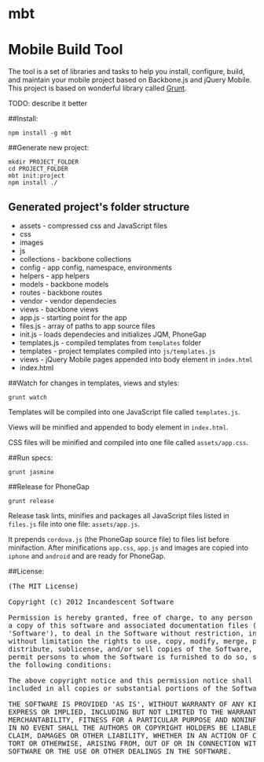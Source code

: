 mbt
===

# Mobile Build Tool

The tool is a set of libraries and tasks to help you install, configure, build, and maintain your mobile project based on Backbone.js and jQuery Mobile.
This project is based on wonderful library called [Grunt](https://github.com/cowboy/grunt).

TODO: describe it better

##Install:

    npm install -g mbt


##Generate new project:

    mkdir PROJECT_FOLDER
    cd PROJECT_FOLDER
    mbt init:project
    npm install ./


## Generated project's folder structure

* assets - compressed css and JavaScript files
* css
* images
* js
 * collections - backbone collections
 * config - app config, namespace, environments
 * helpers - app helpers
 * models - backbone models
 * routes - backbone routes
 * vendor - vendor dependecies
 * views - backbone views
 * app.js - starting point for the app
 * files.js - array of paths to app source files
 * init.js - loads dependecies and initializes JQM, PhoneGap
 * templates.js - compiled templates from `templates` folder
* templates - project templates compiled into `js/templates.js`
* views - jQuery Mobile pages appended into body element in `index.html`
* index.html


##Watch for changes in templates, views and styles:

    grunt watch

Templates will be compiled into one JavaScript file called `templates.js`.

Views will be minified and appended to body element in `index.html`.

CSS files will be minified and compiled into one file called `assets/app.css`.


##Run specs:

    grunt jasmine


##Release for PhoneGap

    grunt release

Release task lints, minifies and packages all JavaScript files listed in `files.js` file into one file:
`assets/app.js`.

It prepends `cordova.js` (the PhoneGap source file) to files list before minifaction. 
After minifications `app.css`, `app.js` and images are copied into `iphone` and `android` and are ready for PhoneGap.

##License:
<pre>
(The MIT License)

Copyright (c) 2012 Incandescent Software

Permission is hereby granted, free of charge, to any person obtaining
a copy of this software and associated documentation files (the
'Software'), to deal in the Software without restriction, including
without limitation the rights to use, copy, modify, merge, publish,
distribute, sublicense, and/or sell copies of the Software, and to
permit persons to whom the Software is furnished to do so, subject to
the following conditions:

The above copyright notice and this permission notice shall be
included in all copies or substantial portions of the Software.

THE SOFTWARE IS PROVIDED 'AS IS', WITHOUT WARRANTY OF ANY KIND,
EXPRESS OR IMPLIED, INCLUDING BUT NOT LIMITED TO THE WARRANTIES OF
MERCHANTABILITY, FITNESS FOR A PARTICULAR PURPOSE AND NONINFRINGEMENT.
IN NO EVENT SHALL THE AUTHORS OR COPYRIGHT HOLDERS BE LIABLE FOR ANY
CLAIM, DAMAGES OR OTHER LIABILITY, WHETHER IN AN ACTION OF CONTRACT,
TORT OR OTHERWISE, ARISING FROM, OUT OF OR IN CONNECTION WITH THE
SOFTWARE OR THE USE OR OTHER DEALINGS IN THE SOFTWARE.
</pre>
